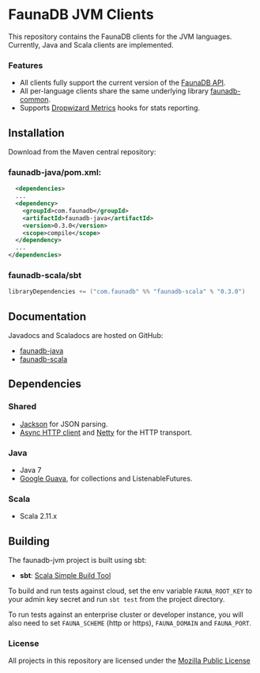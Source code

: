 # FaunaDB JVM Clients

This repository contains the FaunaDB clients for the JVM languages. Currently, Java and Scala clients are implemented.

### Features

* All clients fully support the current version of the [FaunaDB API](https://faunadb.com/documentation).
* All per-language clients share the same underlying library [faunadb-common](./faunadb-common).
* Supports [Dropwizard Metrics](https://dropwizard.github.io/metrics/3.1.0/) hooks for stats reporting.

## Installation

Download from the Maven central repository:

### faunadb-java/pom.xml:

```xml
  <dependencies>
  ...
  <dependency>
    <groupId>com.faunadb</groupId>
    <artifactId>faunadb-java</artifactId>
    <version>0.3.0</version>
    <scope>compile</scope>
  </dependency>
  ...
</dependencies>
```

### faunadb-scala/sbt

```scala
libraryDependencies += ("com.faunadb" %% "faunadb-scala" % "0.3.0")
```

## Documentation

Javadocs and Scaladocs are hosted on GitHub:

* [faunadb-java](http://faunadb.github.io/faunadb-jvm/0.3.0/faunadb-java/api/)
* [faunadb-scala](http://faunadb.github.io/faunadb-jvm/0.3.0/faunadb-scala/api/)

## Dependencies

### Shared

* [Jackson](https://github.com/FasterXML/jackson) for JSON parsing.
* [Async HTTP client](https://github.com/AsyncHttpClient/async-http-client) and [Netty](http://netty.io/) for the HTTP transport.

### Java

* Java 7
* [Google Guava](https://github.com/google/guava), for collections and ListenableFutures.

### Scala

* Scala 2.11.x

## Building

The faunadb-jvm project is built using sbt:

* **sbt**: [Scala Simple Build Tool](http://www.scala-sbt.org/)

To build and run tests against cloud, set the env variable
`FAUNA_ROOT_KEY` to your admin key secret and run `sbt test` from the
project directory.

To run tests against an enterprise cluster or developer instance, you
will also need to set `FAUNA_SCHEME` (http or https), `FAUNA_DOMAIN`
and `FAUNA_PORT`.

### License

All projects in this repository are licensed under the [Mozilla Public License](./LICENSE)

